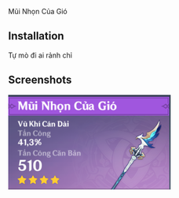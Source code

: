 Mũi Nhọn Của Gió
## Installation

Tự mò đi ai rảnh chỉ

    
## Screenshots

![App Screenshot](https://github.com/Waltz1809/GenshinModdingImpactVN-Asset/blob/main/VuKhi/Thuong/4Sao/MuiNhonCuaGio/MuiNhonCuaGio.png)


